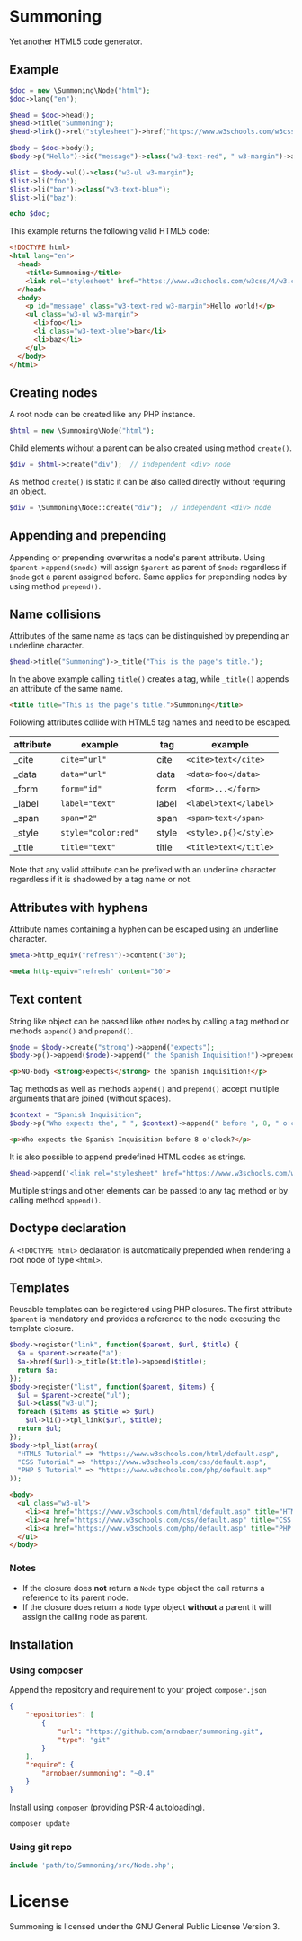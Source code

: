 Summoning
=========

Yet another HTML5 code generator.

## Example

```php
$doc = new \Summoning\Node("html");
$doc->lang("en");

$head = $doc->head();
$head->title("Summoning");
$head->link()->rel("stylesheet")->href("https://www.w3schools.com/w3css/4/w3.css");

$body = $doc->body();
$body->p("Hello")->id("message")->class("w3-text-red", " w3-margin")->append(" world!");

$list = $body->ul()->class("w3-ul w3-margin");
$list->li("foo");
$list->li("bar")->class("w3-text-blue");
$list->li("baz");

echo $doc;
```

This example returns the following valid HTML5 code:

```html
<!DOCTYPE html>
<html lang="en">
  <head>
    <title>Summoning</title>
    <link rel="stylesheet" href="https://www.w3schools.com/w3css/4/w3.css" />
  </head>
  <body>
    <p id="message" class="w3-text-red w3-margin">Hello world!</p>
    <ul class="w3-ul w3-margin">
      <li>foo</li>
      <li class="w3-text-blue">bar</li>
      <li>baz</li>
    </ul>
  </body>
</html>
```

## Creating nodes

A root node can be created like any PHP instance.

```php
$html = new \Summoning\Node("html");
```

Child elements without a parent can be also created using method `create()`.

```php
$div = $html->create("div");  // independent <div> node
```

As method `create()` is static it can be also called directly without requiring
an object.

```php
$div = \Summoning\Node::create("div");  // independent <div> node
```

## Appending and prepending

Appending or prepending overwrites a node's parent attribute. Using
`$parent->append($node)` will assign `$parent` as parent of `$node` regardless
if `$node` got a parent assigned before. Same applies for prepending nodes by
using method `prepend()`.

## Name collisions

Attributes of the same name as tags can be distinguished by prepending an
underline character.

```php
$head->title("Summoning")->_title("This is the page's title.");
```

In the above example calling `title()` creates a tag, while `_title()` appends
an attribute of the same name.

```html
<title title="This is the page's title.">Summoning</title>
```

Following attributes collide with HTML5 tag names and need to be escaped.

| attribute    | example             |     | tag      | example               |     
| ------------ | ------------------- | --- | -------- | --------------------- |
| \_cite       | `cite="url"`        |     | cite     | `<cite>text</cite>`   |
| \_data       | `data="url"`        |     | data     | `<data>foo</data>`    |
| \_form       | `form="id"`         |     | form     | `<form>...</form>`    |
| \_label      | `label="text"`      |     | label    | `<label>text</label>` |
| \_span       | `span="2"`          |     | span     | `<span>text</span>`   |
| \_style      | `style="color:red"` |     | style    | `<style>.p{}</style>` |
| \_title      | `title="text"`      |     | title    | `<title>text</title>` |

Note that any valid attribute can be prefixed with an underline character
regardless if it is shadowed by a tag name or not.

## Attributes with hyphens

Attribute names containing a hyphen can be escaped using an underline character.

```php
$meta->http_equiv("refresh")->content("30");
```

```html
<meta http-equiv="refresh" content="30">
```

## Text content

String like object can be passed like other nodes by calling a tag method or
methods `append()` and `prepend()`.

```php
$node = $body->create("strong")->append("expects");
$body->p()->append($node)->append(" the Spanish Inquisition!")->prepend("NO-body ");
```

```html
<p>NO-body <strong>expects</strong> the Spanish Inquisition!</p>
```

Tag methods as well as methods `append()` and `prepend()` accept multiple
arguments that are joined (without spaces).

```php
$context = "Spanish Inquisition";
$body->p("Who expects the", " ", $context)->append(" before ", 8, " o'clock?");
```

```html
<p>Who expects the Spanish Inquisition before 8 o'clock?</p>
```

It is also possible to append predefined HTML codes as strings.

```php
$head->append('<link rel="stylesheet" href="https://www.w3schools.com/w3css/4/w3.css" />');
```

Multiple strings and other elements can be passed to any tag method or by
calling method `append()`.

## Doctype declaration

A `<!DOCTYPE html>` declaration is automatically prepended when rendering a
root node of type `<html>`.

## Templates

Reusable templates can be registered using PHP closures. The first attribute
`$parent` is mandatory and provides a reference to the node executing the
template closure.

```php
$body->register("link", function($parent, $url, $title) {
  $a = $parent->create("a");
  $a->href($url)->_title($title)->append($title);
  return $a;
});
$body->register("list", function($parent, $items) {
  $ul = $parent->create("ul");
  $ul->class("w3-ul");
  foreach ($items as $title => $url)
    $ul->li()->tpl_link($url, $title);
  return $ul;
});
$body->tpl_list(array(
  "HTML5 Tutorial" => "https://www.w3schools.com/html/default.asp",
  "CSS Tutorial" => "https://www.w3schools.com/css/default.asp",
  "PHP 5 Tutorial" => "https://www.w3schools.com/php/default.asp"
));
```

```html
<body>
  <ul class="w3-ul">
    <li><a href="https://www.w3schools.com/html/default.asp" title="HTML5 Tutorial">HTML5 Tutorial</a></li>
    <li><a href="https://www.w3schools.com/css/default.asp" title="CSS Tutorial">CSS Tutorial</a></li>
    <li><a href="https://www.w3schools.com/php/default.asp" title="PHP 5 Tutorial">PHP 5 Tutorial</a></li>
  </ul>
</body>
```

### Notes

 - If the closure does **not** return a `Node` type object the call returns a reference to its parent node.
 - If the closure does return a `Node` type object **without** a parent it will assign the calling node as parent.

## Installation

### Using composer

Append the repository and requirement to your project `composer.json`

```json
{
    "repositories": [
        {
            "url": "https://github.com/arnobaer/summoning.git",
            "type": "git"
        }
    ],
    "require": {
        "arnobaer/summoning": "~0.4"
    }
}
```

Install using ```composer``` (providing PSR-4 autoloading).

```bash
composer update
```

### Using git repo

```php
include 'path/to/Summoning/src/Node.php';
```

License
=======

Summoning is licensed under the GNU General Public License Version 3.

